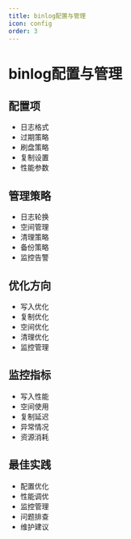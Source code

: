 ```yaml
---
title: binlog配置与管理
icon: config
order: 3
---
```


# binlog配置与管理

## 配置项
- 日志格式
- 过期策略
- 刷盘策略
- 复制设置
- 性能参数

## 管理策略
- 日志轮换
- 空间管理
- 清理策略
- 备份策略
- 监控告警

## 优化方向
- 写入优化
- 复制优化
- 空间优化
- 清理优化
- 监控管理

## 监控指标
- 写入性能
- 空间使用
- 复制延迟
- 异常情况
- 资源消耗

## 最佳实践
- 配置优化
- 性能调优
- 监控管理
- 问题排查
- 维护建议
